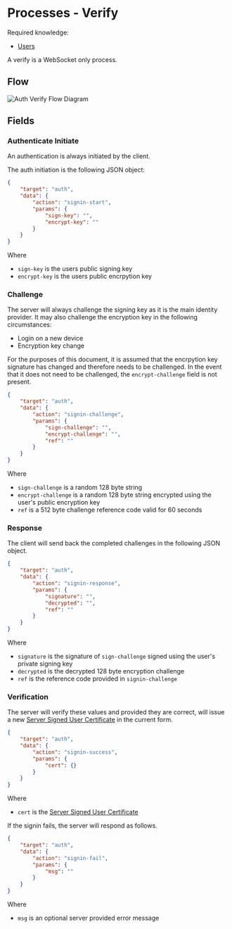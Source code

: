 # Processes - Verify

Required knowledge: 
- [Users](../definitions/User.md)

A verify is a WebSocket only process. 

## Flow

![Auth Verify Flow Diagram](/api/diagrams/flows/ws/auth/Verify.png)

## Fields

### Authenticate Initiate

An authentication is always initiated by the client.

The auth initiation is the following JSON object:

```json
{
    "target": "auth",
    "data": {
        "action": "signin-start",
        "params": {
            "sign-key": "",
            "encrypt-key": ""
        }
    }
}
```

Where
- `sign-key` is the users public signing key
- `encrypt-key` is the users public encrpytion key

### Challenge

The server will always challenge the signing key as it is the main identity provider. It may also challenge the encryption key in the following circumstances:
- Login on a new device
- Encryption key change

For the purposes of this document, it is assumed that the encrpytion key signature has changed and therefore needs to be challenged. In the event that it does not need to be challenged, the `encrypt-challenge` field is not present.

```json
{
    "target": "auth",
    "data": {
        "action": "signin-challenge",
        "params": {
            "sign-challenge": "",
            "encrypt-challenge": "",
            "ref": ""
        } 
    }
}
```

Where
- `sign-challenge` is a random 128 byte string
- `encrypt-challenge` is a random 128 byte string encrypted using the user's public encryption key
- `ref` is a 512 byte challenge reference code valid for 60 seconds

### Response

The client will send back the completed challenges in the following JSON object.

```json
{
    "target": "auth",
    "data": {
        "action": "signin-response",
        "params": {
            "signature": "",
            "decrypted": "",
            "ref": ""
        }
    }
}
```

Where
- `signature` is the signature of `sign-challenge` signed using the user's private signing key
- `decrypted` is the decrypted 128 byte encryption challenge 
- `ref` is the reference code provided in `signin-challenge`

### Verification

The server will verify these values and provided they are correct, will issue a new [Server Signed User Certificate](/api/markdown/definitions/User.md#server-signed-user-certificate) in the current form. 

```json
{
    "target": "auth",
    "data": {
        "action": "signin-success",
        "params": {
            "cert": {}
        }
    }
}
```

Where
- `cert` is the [Server Signed User Certificate](/api/markdown/definitions/User.md#server-signed-user-certificate) 

If the signin fails, the server will respond as follows.

```json
{
    "target": "auth",
    "data": {
        "action": "signin-fail",
        "params": {
            "msg": ""
        }
    }
}
```

Where 
- `msg` is an optional server provided error message